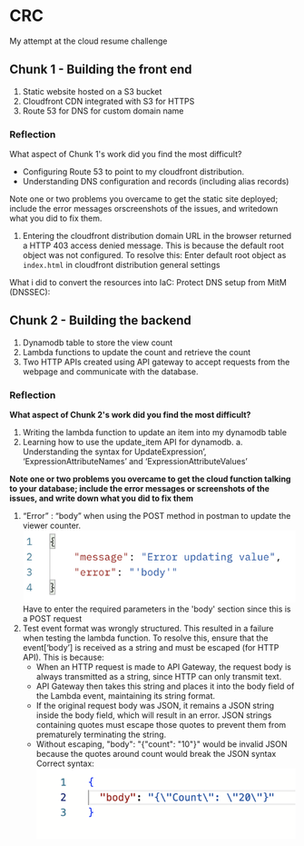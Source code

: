 # CRC
My attempt at the cloud resume challenge
## Chunk 1 - Building the front end
1. Static website hosted on a S3 bucket
2. Cloudfront CDN integrated with S3 for HTTPS
3. Route 53 for DNS for custom domain name

### Reflection
What aspect of Chunk 1's work did you find the most difficult?
- Configuring Route 53 to point to my cloudfront distribution.
- Understanding DNS configuration and records (including alias records)

Note one or two problems you overcame to get the static site deployed; include the error messages orscreenshots of the issues, and writedown what you did to fix them.
1. Entering the cloudfront distribution domain URL in the browser returned a HTTP 403 access denied message. This is because the default root object was not configured.
To resolve this: Enter default root object as `index.html` in cloudfront distribution general settings

What i did to convert the resources into IaC:
Protect DNS setup from MitM (DNSSEC):

## Chunk 2 - Building the backend
1. Dynamodb table to store the view count
2. Lambda functions to update the count and retrieve the count
3. Two HTTP APIs created using API gateway to accept requests from the webpage and communicate with the database.

### Reflection
**What aspect of Chunk 2's work did you find the most difficult?**
1. Writing the lambda function to update an item into my dynamodb table
2. Learning how to use the update_item API for dynamodb.
    a. Understanding the syntax for UpdateExpression’, ‘ExpressionAttributeNames’ and ‘ExpressionAttributeValues’

**Note one or two problems you overcame to get the cloud function talking to your database; include the error messages or screenshots of the issues, and write down what you did to fix them**
1. “Error” : “body” when using the POST method in postman to update the viewer counter.
![Alt text](<message Error updating value,.png>)
Have to enter the required parameters in the 'body' section since this is a POST request
2. Test event format was wrongly structured. This resulted in a failure when testing the lambda function. To resolve this, ensure that the event[‘body’] is received as a string and must be escaped (for HTTP API). This is because:
    - When an HTTP request is made to API Gateway, the request body is always transmitted as a string, since HTTP can only transmit text.
    - API Gateway then takes this string and places it into the body field of the Lambda event, maintaining its string format.
    - If the original request body was JSON, it remains a JSON string inside the body field, which will result in an error. JSON  strings containing quotes must escape those quotes to prevent them from prematurely terminating the string.
    - Without escaping, "body": "{"count": "10"}" would be invalid JSON because the quotes around count would break the JSON syntax
Correct syntax: 
![Alt text](<Pasted Graphic 3.png>)